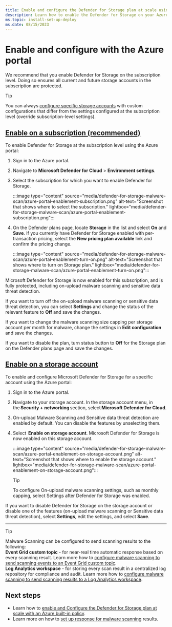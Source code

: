 ```yaml
---
title: Enable and configure the Defender for Storage plan at scale using the Azure portal
description: Learn how to enable the Defender for Storage on your Azure subscription for Microsoft Defender for Cloud using the Azure portal.
ms.topic: install-set-up-deploy
ms.date: 08/15/2023
---
```


# Enable and configure with the Azure portal

We recommend that you enable Defender for Storage on the subscription level. Doing so ensures all current and future storage accounts in the subscription are protected.

> [!TIP]
> You can always [configure specific storage accounts](/../storage/common/azure-defender-storage-configure.md?toc=%2Fazure%2Fdefender-for-cloud%2Ftoc.json&tabs=enable-subscription.md#override-defender-for-storage-subscription-level-settings) with custom configurations that differ from the settings configured at the subscription level (override subscription-level settings).

## [Enable on a subscription (recommended)](#tab/enable-subscription/)

To enable Defender for Storage at the subscription level using the Azure portal:

1. Sign in to the Azure portal.
1. Navigate to **Microsoft Defender for Cloud** > **Environment settings**.
1. Select the subscription for which you want to enable Defender for Storage.

    :::image type="content" source="media/defender-for-storage-malware-scan/azure-portal-enablement-subscription.png" alt-text="Screenshot that shows where to select the subscription." lightbox="media/defender-for-storage-malware-scan/azure-portal-enablement-subscription.png":::

1. On the Defender plans page, locate **Storage** in the list and select **On** and **Save**. If you currently have Defender for Storage enabled with per-transaction pricing, select the **New pricing plan available** link and confirm the pricing change.

    :::image type="content" source="media/defender-for-storage-malware-scan/azure-portal-enablement-turn-on.png" alt-text="Screenshot that shows where to turn on Storage plan." lightbox="media/defender-for-storage-malware-scan/azure-portal-enablement-turn-on.png":::

Microsoft Defender for Storage is now enabled for this subscription, and is fully protected, including on-upload malware scanning and sensitive data threat detection.

If you want to turn off the on-upload malware scanning or sensitive data threat detection, you can select **Settings** and change the status of the relevant feature to **Off** and save the changes.

If you want to change the malware scanning size capping per storage account per month for malware, change the settings in **Edit configuration** and save the changes.

If you want to disable the plan, turn status button to **Off** for the Storage plan on the Defender plans page and save the changes.

## [Enable on a storage account](#tab/enable-storage-account/)

To enable and configure Microsoft Defender for Storage for a specific account using the Azure portal:

1. Sign in to the Azure portal.
1. Navigate to your storage account.
In the storage account menu, in the **Security + networking** section, select **Microsoft Defender for Cloud**.
1. On-upload Malware Scanning and Sensitive data threat detection are enabled by default. You can disable the features by unselecting them.
1. Select  **Enable on storage account**. Microsoft Defender for Storage is now enabled on this storage account.

    :::image type="content" source="media/defender-for-storage-malware-scan/azure-portal-enablement-on-storage-account.png" alt-text="Screenshot that shows where to enable the storage account." lightbox="media/defender-for-storage-malware-scan/azure-portal-enablement-on-storage-account.png":::

    > [!TIP]
    > To configure On-upload malware scanning settings, such as monthly capping, select Settings after Defender for Storage was enabled.

If you want to disable Defender for Storage on the storage account or disable one of the features (on-upload malware scanning or Sensitive data threat detection), select **Settings**, edit the settings, and select **Save**.

---

> [!TIP]
> Malware Scanning can be configured to send scanning results to the following: <br>  **Event Grid custom topic** - for near-real time automatic response based on every scanning result. Learn more how to [configure malware scanning to send scanning events to an Event Grid custom topic](/../storage/common/azure-defender-storage-configure.md?toc=%2Fazure%2Fdefender-for-cloud%2Ftoc.json&tabs=enable-storage-account#setting-up-event-grid-for-malware-scanning). <br> **Log Analytics workspace** - for storing every scan result in a centralized log repository for compliance and audit. Learn more how to [configure malware scanning to send scanning results to a Log Analytics workspace](/../storage/common/azure-defender-storage-configure.md?toc=%2Fazure%2Fdefender-for-cloud%2Ftoc.json&tabs=enable-storage-account#setting-up-logging-for-malware-scanning).

## Next steps

- Learn how to [enable and Configure the Defender for Storage plan at scale with an Azure built-in policy](defender-for-storage-policy-enablement.md).
- Learn more on how to [set up response for malware scanning](defender-for-storage-configure-malware-scan.md) results.
